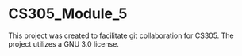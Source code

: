 # CS305_Module_5
This project was created to facilitate git collaboration for CS305.
The project utilizes a GNU 3.0 license.
